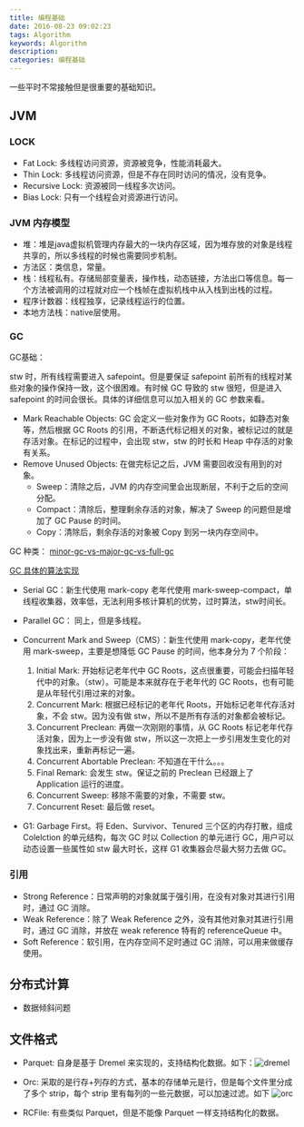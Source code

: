 ```yaml
---
title: 编程基础
date: 2016-08-23 09:02:23
tags: Algorithm
keywords: Algorithm
description: 
categories: 编程基础
---
```


一些平时不常接触但是很重要的基础知识。

## JVM

### LOCK

* Fat Lock: 多线程访问资源，资源被竞争，性能消耗最大。
* Thin Lock: 多线程访问资源，但是不存在同时访问的情况，没有竞争。
* Recursive Lock: 资源被同一线程多次访问。
* Bias Lock: 只有一个线程会对资源进行访问。

### JVM 内存模型

* 堆：堆是java虚拟机管理内存最大的一块内存区域，因为堆存放的对象是线程共享的，所以多线程的时候也需要同步机制。
* 方法区：类信息，常量。
* 栈：线程私有。存储局部变量表，操作栈，动态链接，方法出口等信息。每一个方法被调用的过程就对应一个栈帧在虚拟机栈中从入栈到出栈的过程。
* 程序计数器：线程独享，记录线程运行的位置。
* 本地方法栈：native层使用。


### GC



GC基础：

stw 时，所有线程需要进入 safepoint。但是要保证 safepoint 前所有的线程对某些对象的操作保持一致，这个很困难。有时候 GC 导致的 stw 很短，但是进入 safepoint 的时间会很长。具体的详细信息可以加入相关的 GC 参数来看。

* Mark Reachable Objects: GC 会定义一些对象作为 GC Roots，如静态对象等，然后根据 GC Roots 的引用，不断迭代标记相关的对象，被标记过的就是存活对象。在标记的过程中，会出现 stw，stw 的时长和 Heap 中存活的对象有关系。
* Remove Unused Objects: 在做完标记之后，JVM 需要回收没有用到的对象。
	* Sweep：清除之后，JVM 的内存空间里会出现断层，不利于之后的空间分配。
	* Compact：清除后，整理剩余存活的对象，解决了 Sweep 的问题但是增加了 GC Pause 的时间。
	* Copy：清除后，剩余存活的对象被 Copy 到另一块内存空间中。

GC 种类：
[minor-gc-vs-major-gc-vs-full-gc](https://plumbr.io/blog/garbage-collection/minor-gc-vs-major-gc-vs-full-gc)

[GC 具体的算法实现](https://plumbr.io/handbook/garbage-collection-algorithms-implementations)  

* Serial GC：新生代使用 mark-copy 老年代使用 mark-sweep-compact，单线程收集器，效率低，无法利用多核计算机的优势，过时算法，stw时间长。
* Parallel GC： 同上，但是多线程。
* Concurrent Mark and Sweep（CMS）：新生代使用 mark-copy，老年代使用 mark-sweep，主要是想降低 GC Pause 的时间，他本身分为 7 个阶段：
	1. Initial Mark: 开始标记老年代中 GC Roots，这点很重要，可能会扫描年轻代中的对象。（stw）。可能是本来就存在于老年代的 GC Roots，也有可能是从年轻代引用过来的对象。
	2. Concurrent Mark: 根据已经标记的老年代 Roots，开始标记老年代存活对象，不会 stw。因为没有做 stw，所以不是所有存活的对象都会被标记。 
	3. Concurrent Preclean: 再做一次刚刚的事情，从 GC Roots 标记老年代存活对象，因为上一步没有做 stw，所以这一次把上一步引用发生变化的对象找出来，重新再标记一遍。
	4. Concurrent Abortable Preclean: 不知道在干什么。。。
	5. Final Remark: 会发生 stw。保证之前的 Preclean 已经跟上了 Application 运行的进度。
	6. Concurrent Sweep: 移除不需要的对象，不需要 stw。
	7. Concurrent Reset: 最后做 reset。

* G1: Garbage First。将 Eden、Survivor、Tenured 三个区的内存打散，组成 Colelction 的单元结构，每次 GC 时以 Collection 的单元进行 GC，用户可以动态设置一些属性如 stw 最大时长，这样 G1 收集器会尽最大努力去做 GC。


### 引用

* Strong Reference：日常声明的对象就属于强引用，在没有对象对其进行引用时，通过 GC 消除。
* Weak Reference：除了 Weak Reference 之外，没有其他对象对其进行引用时，通过 GC 消除，并放在 weak reference 特有的 referenceQueue 中。
* Soft Reference：软引用，在内存空间不足时通过 GC 消除，可以用来做缓存使用。


## 分布式计算

* 数据倾斜问题


## 文件格式

* Parquet: 自身是基于 Dremel 来实现的，支持结构化数据。如下：![dremel](http://www.liaojiayi.com/assets/dremel.png)

* Orc: 采取的是行存+列存的方式，基本的存储单元是行，但是每个文件里分成了多个 strip，每个 strip 里有每列的一些元数据，可以加速过滤。如下 ![orc](http://www.liaojiayi.com/assets/orc.png)


* RCFile: 有些类似 Parquet，但是不能像 Parquet 一样支持结构化的数据。













